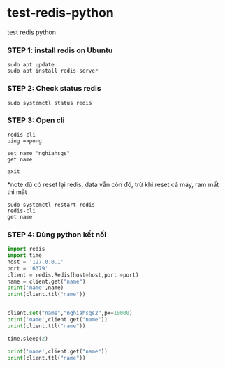 # test-redis-python
test redis python


### STEP 1: install redis on Ubuntu
```
sudo apt update
sudo apt install redis-server
```
### STEP 2: Check status redis
```
sudo systemctl status redis
```
### STEP 3: Open cli
```
redis-cli
ping =>pong
```

```
set name "nghiahsgs"
get name
```

```
exit
```

*note dù có reset lại redis, data vẫn còn đó, trừ khi reset cả máy, ram mất thì mất
```
sudo systemctl restart redis
redis-cli
get name
```

### STEP 4: Dùng python kết nối
```python
import redis
import time
host = '127.0.0.1'
port = '6379'
client = redis.Redis(host=host,port =port)
name = client.get("name")
print('name',name)
print(client.ttl("name"))


client.set("name","nghiahsgs2",px=10000)
print('name',client.get("name"))
print(client.ttl("name"))

time.sleep(2)

print('name',client.get("name"))
print(client.ttl("name"))
```
